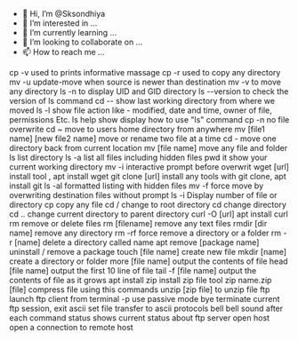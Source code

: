 - 👋 Hi, I’m @Sksondhiya
- 👀 I’m interested in ...
- 🌱 I’m currently learning ...
- 💞️ I’m looking to collaborate on ...
- 📫 How to reach me ...

<!---
Sksondhiya/Sksondhiya is a ✨ special ✨ repository because its `README.md` (this file) appears on your GitHub profile.
You can click the Preview link to take a look at your changes.
--->
cp -v used to prints informative massage 
cp -r used to copy any directory 
mv -u update-move when source is newer than destination 
mv -v to move any directory 
ls -n to display UID and GID directory 
ls --version to check the version of ls command 
cd -- show last working directory from where we moved 
ls -l show file action like - modified, date and time, owner of file, 
permissions Etc. 
ls help show display how to use "ls" command 
cp -n no file overwrite 
cd ~ move to users home directory from anywhere 
mv [file1 name] [new file2 
name] 
move or rename two file at a time 
cd - move one directory back from current location 
mv [file name] move any file and folder 
ls list directory 
ls -a list all files including hidden files 
pwd it show your current working directory 
mv -i interactive prompt before overwrit 
wget [url] install tool , apt install wget 
git clone [url] install any tools with git clone, apt install git 
ls -al formatted listing with hidden files 
mv -f force move by overwriting destination files without prompt 
ls -i Display number of file or directory
cp copy any file 
cd / change to root directory 
cd change directory 
cd .. change current directory to parent directory 
curl -O [url] apt install curl 
rm remove or delete files 
rm [filename] remove any text files 
rmdir [dir name] remove any directory 
rm -rf force remove a directory or a folder 
rm -r [name] delete a directory called name 
apt remove [package name] uninstall / remove a package 
touch [file name] create new file 
mkdir [name] create a directory or folder 
more [file name] output the contents of file 
head [file name] output the first 10 line of file 
tail -f [file name] output the contents of file as it grows 
apt install zip install zip file tool 
zip name.zip [file] compress file using this commands 
unzip [zip file] to unzip file 
ftp launch ftp client from terminal 
-p use passive mode 
bye terminate current ftp session, exit 
ascii set file transfer to ascii protocols 
bell bell sound after each command 
status shows current status about ftp server 
open host open a connection to remote host
